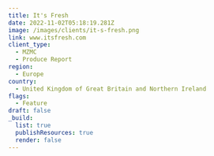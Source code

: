 ```yaml
---
title: It's Fresh
date: 2022-11-02T05:18:19.281Z
image: /images/clients/it-s-fresh.png
link: www.itsfresh.com
client_type:
  - MZMC
  - Produce Report
region:
  - Europe
country:
  - United Kingdom of Great Britain and Northern Ireland
flags:
  - Feature
draft: false
_build:
  list: true
  publishResources: true
  render: false
---
```

